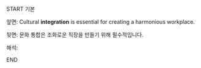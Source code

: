 START
기본

앞면:
Cultural **integration** is essential for creating a harmonious workplace.


뒷면:
문화 통합은 조화로운 직장을 만들기 위해 필수적입니다.


해석:


<!--ID: 1733134677964-->
END